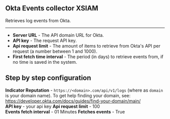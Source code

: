 Okta Events collector XSIAM
-
 Retrieves log events from Okta.


---

* **Server URL** - The API domain URL for Okta.
* **API key** - The request API key.
* **Api request limit** - The amount of items to retrieve from Okta's API per request (a number between 1 and 1000).
* **First fetch time interval** - The period (in days) to retrieve events from, if no time is saved in the system.


## Step by step configuration

**Indicator Reputation** - `https://<domain>.com/api/v1/logs` (where as `domain` is your domain name). To get help finding your domain, see:  
https://developer.okta.com/docs/guides/find-your-domain/main/  
**API key** - your api key 
**Api request limit** - 100  
**Events fetch  interval** - 01 Minutes 
**Fetches events** - True 

